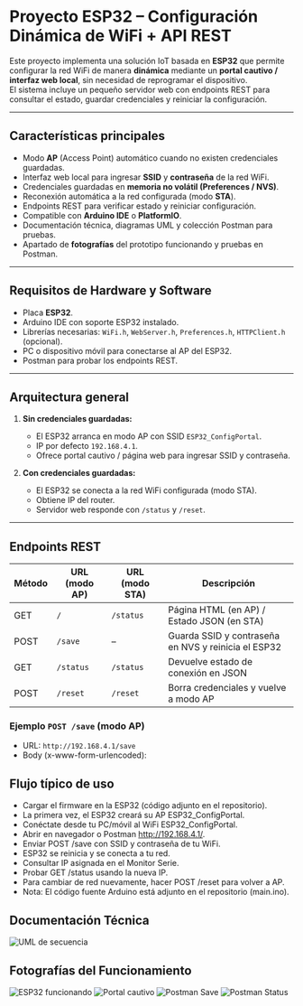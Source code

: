 # Proyecto ESP32 – Configuración Dinámica de WiFi + API REST

Este proyecto implementa una solución IoT basada en **ESP32** que permite configurar la red WiFi de manera **dinámica** mediante un **portal cautivo / interfaz web local**, sin necesidad de reprogramar el dispositivo.  
El sistema incluye un pequeño servidor web con endpoints REST para consultar el estado, guardar credenciales y reiniciar la configuración.

---

## Características principales

- Modo **AP** (Access Point) automático cuando no existen credenciales guardadas.  
- Interfaz web local para ingresar **SSID** y **contraseña** de la red WiFi.  
- Credenciales guardadas en **memoria no volátil (Preferences / NVS)**.  
- Reconexión automática a la red configurada (modo **STA**).  
- Endpoints REST para verificar estado y reiniciar configuración.  
- Compatible con **Arduino IDE** o **PlatformIO**.  
- Documentación técnica, diagramas UML y colección Postman para pruebas.  
- Apartado de **fotografías** del prototipo funcionando y pruebas en Postman.

---

## Requisitos de Hardware y Software

- Placa **ESP32**.  
- Arduino IDE con soporte ESP32 instalado.  
- Librerías necesarias: `WiFi.h`, `WebServer.h`, `Preferences.h`, `HTTPClient.h` (opcional).  
- PC o dispositivo móvil para conectarse al AP del ESP32.  
- Postman para probar los endpoints REST.

---

## Arquitectura general

1. **Sin credenciales guardadas:**  
   - El ESP32 arranca en modo AP con SSID `ESP32_ConfigPortal`.  
   - IP por defecto `192.168.4.1`.  
   - Ofrece portal cautivo / página web para ingresar SSID y contraseña.  

2. **Con credenciales guardadas:**  
   - El ESP32 se conecta a la red WiFi configurada (modo STA).  
   - Obtiene IP del router.  
   - Servidor web responde con `/status` y `/reset`.  

---

## Endpoints REST

| Método | URL (modo AP) | URL (modo STA) | Descripción |
|--------|---------------|---------------|-------------|
| GET    | `/`           | `/status`     | Página HTML (en AP) / Estado JSON (en STA) |
| POST   | `/save`       | –             | Guarda SSID y contraseña en NVS y reinicia el ESP32 |
| GET    | `/status`     | `/status`     | Devuelve estado de conexión en JSON |
| POST   | `/reset`      | `/reset`      | Borra credenciales y vuelve a modo AP |

### Ejemplo `POST /save` (modo AP)

- URL: `http://192.168.4.1/save`
- Body (x-www-form-urlencoded):

## Flujo típico de uso
- Cargar el firmware en la ESP32 (código adjunto en el repositorio).
- La primera vez, el ESP32 creará su AP ESP32_ConfigPortal.
- Conéctate desde tu PC/móvil al WiFi ESP32_ConfigPortal.
- Abrir en navegador o Postman http://192.168.4.1/.
- Enviar POST /save con SSID y contraseña de tu WiFi.
- ESP32 se reinicia y se conecta a tu red.
- Consultar IP asignada en el Monitor Serie.
- Probar GET /status usando la nueva IP.
- Para cambiar de red nuevamente, hacer POST /reset para volver a AP.
- Nota: El código fuente Arduino está adjunto en el repositorio (main.ino).
  
## Documentación Técnica
![UML de secuencia](docs/foto_esp32.jpg)

## Fotografías del Funcionamiento
![ESP32 funcionando](docs/foto_esp32.jpg)
![Portal cautivo](docs/captura_portal.png)
![Postman Save](docs/captura_postman_save.png)
![Postman Status](docs/captura_postman_status.png)
